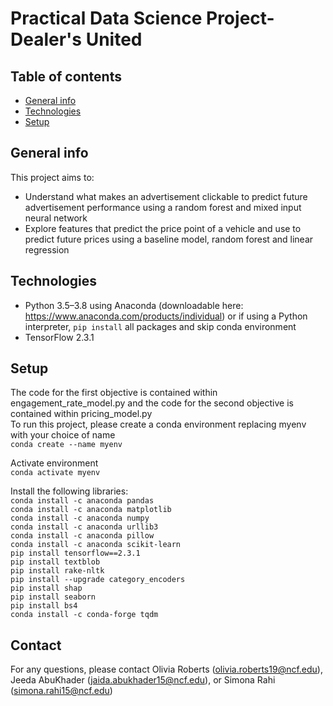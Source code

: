 # Practical Data Science Project- Dealer's United

## Table of contents
* [General info](#general-info)
* [Technologies](#technologies)
* [Setup](#setup)

## General info
This project aims to:
* Understand what makes an advertisement clickable to predict future advertisement performance using a random forest and mixed input neural network
* Explore features that predict the price point of a vehicle and use to predict future prices using a baseline model, random forest and linear regression    


## Technologies
* Python 3.5–3.8 using Anaconda (downloadable here: https://www.anaconda.com/products/individual) or if using a Python interpreter, `pip install` all packages and skip conda environment
* TensorFlow 2.3.1

## Setup
The code for the first objective is contained within engagement_rate_model.py and the code for the second objective is contained within pricing_model.py  
To run this project, please create a conda environment replacing myenv with your choice of name  
`conda create --name myenv`

Activate environment    
`conda activate myenv`  

Install the following libraries:  
`conda install -c anaconda pandas`    
`conda install -c anaconda matplotlib`    
`conda install -c anaconda numpy`   
`conda install -c anaconda urllib3`    
`conda install -c anaconda pillow`    
`conda install -c anaconda scikit-learn`    
`pip install tensorflow==2.3.1`  
`pip install textblob`     
`pip install rake-nltk`    
`pip install --upgrade category_encoders`    
`pip install shap`    
`pip install seaborn`  
`pip install bs4`  
`conda install -c conda-forge tqdm`  


## Contact
For any questions, please contact Olivia Roberts (olivia.roberts19@ncf.edu), Jeeda AbuKhader (jaida.abukhader15@ncf.edu), or Simona Rahi (simona.rahi15@ncf.edu)


